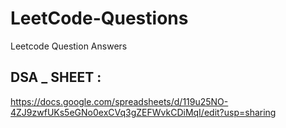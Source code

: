 # LeetCode-Questions
Leetcode Question Answers

## DSA _ SHEET : 
https://docs.google.com/spreadsheets/d/119u25NO-4ZJ9zwfUKs5eGNo0exCVq3gZEFWvkCDiMqI/edit?usp=sharing
